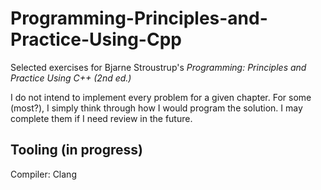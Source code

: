 # Programming-Principles-and-Practice-Using-Cpp

Selected exercises for Bjarne Stroustrup's *Programming: Principles and Practice Using C++ (2nd ed.)*

I do not intend to implement every problem for a given chapter. For some (most?), I simply think through how I would program the solution. I may complete them if I need review in the future.

## Tooling (in progress)

Compiler: Clang

